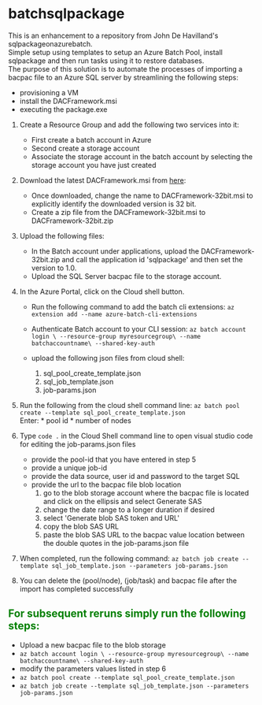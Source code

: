 # batchsqlpackage
This is an enhancement to a repository from John De Havilland's sqlpackageonazurebatch. <br>
Simple setup using templates to setup an Azure Batch Pool, install sqlpackage and then run tasks using it to restore databases. <br>
The purpose of this solution is to automate the processes of importing a bacpac file to an Azure SQL server by streamlining the following steps: 
* provisioning a VM
* install the DACFramework.msi
* executing the package.exe 

1.  Create a Resource Group <myresourcegroup> and add the following two services into it: <br>
    * First create a batch account in Azure 
    * Second create a storage account
    * Associate the storage account in the batch account by selecting the storage account you have just created

2. Download the latest DACFramework.msi from [here](https://www.microsoft.com/en-us/download/details.aspx?id=55255): <br>
    * Once downloaded, change the name to  DACFramework-32bit.msi to explicitly identify the downloaded version is 32 bit.  
    * Create a zip file from the DACFramework-32bit.msi to DACFramework-32bit.zip

3. Upload the following files: <br> 
    * In the Batch account under applications, upload the DACFramework-32bit.zip and call the application id 'sqlpackage' and then set the version to 1.0. 
    * Upload the SQL Server bacpac file to the storage account.

4.  In the Azure Portal, click on the Cloud shell button. <br>
    * Run the following command to add the batch cli extensions: `az extension add --name azure-batch-cli-extensions`       
    * Authenticate Batch account to your CLI session: `az batch account login \ --resource-group myresourcegroup\ --name batchaccountname\ --shared-key-auth`
    
    * upload the following json files from cloud shell: 
       1. sql_pool_create_template.json
       2. sql_job_template.json
       3. job-params.json

5. Run the following from the cloud shell command line: `az batch pool create --template sql_pool_create_template.json` <br>
   Enter:
       * pool id 
       * number of nodes

6. Type `code .` in the Cloud Shell command line to open visual studio code for editing the job-params.json files  
    * provide the pool-id that you have entered in step 5
    * provide a unique job-id
    * provide the data source, user id and password to the target SQL
    * provide the url to the bacpac file blob location
        1. go to the blob storage account where the bacpac file is located and click on the ellipsis and select Generate SAS
        2. change the date range to a longer duration if desired
        3. select 'Generate blob SAS token and URL'
        4. copy the blob SAS URL
        5. paste the blob SAS URL to the bacpac value location between the double quotes in the job-params.json file

7. When completed, run the following command: `az batch job create --template sql_job_template.json --parameters job-params.json` 

8. You can delete the (pool/node), (job/task) and bacpac file after the import has completed successfully

## <span style="color:Green">For subsequent reruns simply run the following steps:</span>
* Upload a new bacpac file to the blob storage
* `az batch account login \ --resource-group myresourcegroup\ --name batchaccountname\ --shared-key-auth`
* modify the parameters values listed in step 6
* `az batch pool create --template sql_pool_create_template.json`
* `az batch job create --template sql_job_template.json --parameters job-params.json`

